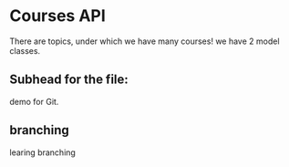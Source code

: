 # Courses API

There are topics, under which we have many courses!
we have 2 model classes.

## Subhead for the file:

demo for Git.

## branching 
learing branching
